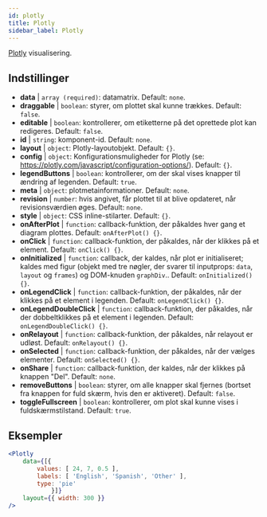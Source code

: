 ```yaml
---
id: plotly 
title: Plotly
sidebar_label: Plotly
---
```


[Plotly](https://plotly.com/javascript/) visualisering.

## Indstillinger

* __data__ | `array (required)`: datamatrix. Default: `none`.
* __draggable__ | `boolean`: styrer, om plottet skal kunne trækkes. Default: `false`.
* __editable__ | `boolean`: kontrollerer, om etiketterne på det oprettede plot kan redigeres. Default: `false`.
* __id__ | `string`: komponent-id. Default: `none`.
* __layout__ | `object`: Plotly-layoutobjekt. Default: `{}`.
* __config__ | `object`: Konfigurationsmuligheder for Plotly (se: https://plotly.com/javascript/configuration-options/). Default: `{}`.
* __legendButtons__ | `boolean`: kontrollerer, om der skal vises knapper til ændring af legenden. Default: `true`.
* __meta__ | `object`: plotmetainformationer. Default: `none`.
* __revision__ | `number`: hvis angivet, får plottet til at blive opdateret, når revisionsværdien øges. Default: `none`.
* __style__ | `object`: CSS inline-stilarter. Default: `{}`.
* __onAfterPlot__ | `function`: callback-funktion, der påkaldes hver gang et diagram plottes. Default: `onAfterPlot() {}`.
* __onClick__ | `function`: callback-funktion, der påkaldes, når der klikkes på et element. Default: `onClick() {}`.
* __onInitialized__ | `function`: callback, der kaldes, når plot er initialiseret; kaldes med figur (objekt med tre nøgler, der svarer til inputprops: `data`, `layout` og `frames`) og DOM-knuden `graphDiv`.. Default: `onInitialized() {}`.
* __onLegendClick__ | `function`: callback-funktion, der påkaldes, når der klikkes på et element i legenden. Default: `onLegendClick() {}`.
* __onLegendDoubleClick__ | `function`: callback-funktion, der påkaldes, når der dobbeltklikkes på et element i legenden. Default: `onLegendDoubleClick() {}`.
* __onRelayout__ | `function`: callback-funktion, der påkaldes, når relayout er udløst. Default: `onRelayout() {}`.
* __onSelected__ | `function`: callback-funktion, der påkaldes, når der vælges elementer. Default: `onSelected() {}`.
* __onShare__ | `function`: callback-funktion, der kaldes, når der klikkes på knappen "Del". Default: `none`.
* __removeButtons__ | `boolean`: styrer, om alle knapper skal fjernes (bortset fra knappen for fuld skærm, hvis den er aktiveret). Default: `false`.
* __toggleFullscreen__ | `boolean`: kontrollerer, om plot skal kunne vises i fuldskærmstilstand. Default: `true`.


## Eksempler

```jsx live
<Plotly
    data={[{
        values: [ 24, 7, 0.5 ],
        labels: [ 'English', 'Spanish', 'Other' ],
        type: 'pie'
            }]}
    layout={{ width: 300 }}
/>
```

